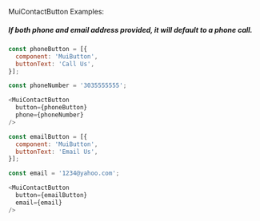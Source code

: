 MuiContactButton Examples:
##### If both phone and email address provided, it will default to a phone call.

```js
const phoneButton = [{
  component: 'MuiButton',
  buttonText: 'Call Us',
}];

const phoneNumber = '3035555555';

<MuiContactButton
  button={phoneButton}
  phone={phoneNumber}
/>
```
```js
const emailButton = [{
  component: 'MuiButton',
  buttonText: 'Email Us',
}];

const email = '1234@yahoo.com';

<MuiContactButton
  button={emailButton}
  email={email}
/>
```
